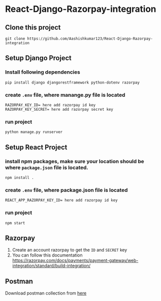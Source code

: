# React-Django-Razorpay-integration

## Clone this project
```
git clone https://github.com/Aashishkumar123/React-Django-Razorpay-integration
```
## Setup Django Project

### Install following dependencies
```
pip install django djangorestframework python-dotenv razorpay
```

### create ```.env``` file, where manange.py file is located
```
RAZORPAY_KEY_ID= here add razorpay id key
RAZORPAY_KEY_SECRET= here add razorpay secret key
```

### run project
```
python manage.py runserver
```

## Setup React Project

### install npm packages, make sure your location should be where ```package.json``` file is located.
```
npm install .
```

### create ```.env``` file, where package.json file is located
```
REACT_APP_RAZORPAY_KEY_ID= here add razorpay id key
```

### run project
```
npm start
```

## Razorpay
1. Create an account razorpay to get the ```ID``` and ```SECRET``` key
2. You can follow this documentation https://razorpay.com/docs/payments/payment-gateway/web-integration/standard/build-integration/

## Postman
Download postman collection from <a download href="https://github.com/Aashishkumar123/React-Django-Razorpay-integration/blob/master/razorpay.postman_collection.json">here</a>
